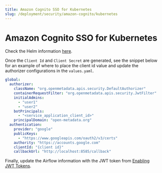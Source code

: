 ```yaml
---
title: Amazon Cognito SSO for Kubernetes
slug: /deployment/security/amazon-cognito/kubernetes
---
```


# Amazon Cognito SSO for Kubernetes

Check the Helm information [here](https://artifacthub.io/packages/search?repo=open-metadata).

Once the `Client Id` and `Client Secret` are generated, see the snippet below for an example of where to
place the client id value and update the authorizer configurations in the `values.yaml`.

```yaml
global:
  authorizer:
    className: "org.openmetadata.apis.security.DefaultAuthorizer"
    containerRequestFilter: "org.openmetadata.apis.security.JwtFilter"
    initialAdmins:
      - "user1"
      - "user2"
    botPrincipals:
      - "<service_application_client_id>"
    principalDomain: "open-metadata.org"
  authentication:
    provider: "google"
    publicKeys:
      - "https://www.googleapis.com/oauth2/v3/certs"
    authority: "https://accounts.google.com"
    clientId: "{client id}"
    callbackUrl: "http://localhost:8585/callback"
```

Finally, update the Airflow information with the JWT token
from [Enabling JWT Tokens](/deployment/security/enable-jwt-tokens).
